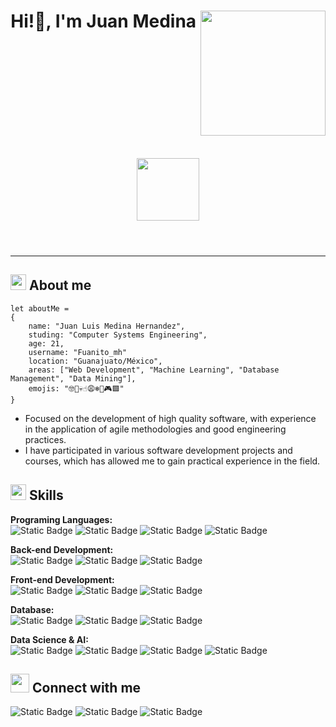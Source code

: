 <header style="text-align: center">
    <h1>Hi!👋, I'm Juan Medina <img style="vertical-align: top" align="center" src="https://media4.giphy.com/media/MYI6NK4JOGpOzOriEg/giphy.gif?cid=ecf05e47c46ushdt1vl47mya8b53saie0mbnuqpaaa3o0m41&ep=v1_gifs_related&rid=giphy.gif&ct=g" width="200px"></h1>
    <br> <img  src="https://gifdb.com/images/high/purple-cat-typing-at-work-n2ihfrdznlm2m5fc.gif" height="100px">
</header>

---
## <img src="https://media1.giphy.com/media/v1.Y2lkPTc5MGI3NjExMm02NGlsa3p3bGd1OHE3NG5kb211YTRoN2xmZjI0eW1peXZ2N2xnaiZlcD12MV9pbnRlcm5hbF9naWZfYnlfaWQmY3Q9cw/cF1tdSIMqrHDzAtQWD/giphy.gif" width="25px"> About me
 
~~~
let aboutMe = 
{
    name: "Juan Luis Medina Hernandez",
    studing: "Computer Systems Engineering",
    age: 21,
    username: "Fuanito_mh"
    location: "Guanajuato/México",
    areas: ["Web Development", "Machine Learning", "Database Management", "Data Mining"],
    emojis: "🤓🫡💀☝️😩❄️🏀🎮🟩"
}
~~~
- Focused on the development of high quality software, with experience in the application of agile methodologies and good engineering practices.
- I have participated in various software development projects and courses, which has allowed me to gain practical experience in the field.

## <img src = "https://media2.giphy.com/media/QssGEmpkyEOhBCb7e1/giphy.gif?cid=ecf05e47a0n3gi1bfqntqmob8g9aid1oyj2wr3ds3mg700bl&rid=giphy.gif" width = 25px> Skills 

**Programing Languages:** <br>
![Static Badge](https://img.shields.io/badge/JavaScript-yellow?style=for-the-badge&logo=JavaScript&logoColor=white)
![Static Badge](https://img.shields.io/badge/Python-%233776AB?style=for-the-badge&logo=Python&logoColor=white)
![Static Badge](https://img.shields.io/badge/C%2B%2B-%2300599C?style=for-the-badge&logo=C%2B%2B&logoColor=white)
![Static Badge](https://img.shields.io/badge/php-%23777BB4?style=for-the-badge&logo=php&logoColor=white)

**Back-end Development:** <br>
![Static Badge](https://img.shields.io/badge/node.js-%23339933?style=for-the-badge&logo=node.js&logoColor=white)
![Static Badge](https://img.shields.io/badge/Express.js-%23000000?style=for-the-badge&logo=Express&logoColor=white)
![Static Badge](https://img.shields.io/badge/postman-%23FF6C37?style=for-the-badge&logo=postman&logoColor=white)

**Front-end Development:** <br>
![Static Badge](https://img.shields.io/badge/HTML5-%23E34F26?style=for-the-badge&logo=html5&logoColor=white)
![Static Badge](https://img.shields.io/badge/CSS-%231572B6?style=for-the-badge&logo=CSS3)
![Static Badge](https://img.shields.io/badge/bootstrap-%237952B3?style=for-the-badge&logo=bootstrap&logoColor=white)

**Database:** <br>
![Static Badge](https://img.shields.io/badge/MySQL-%234479A1?style=for-the-badge&logo=MySQL&logoColor=white)
![Static Badge](https://img.shields.io/badge/phpmyadmin-%236C78AF?style=for-the-badge&logo=phpmyadmin&logoColor=white)
![Static Badge](https://img.shields.io/badge/MongoDB-%2347A248?style=for-the-badge&logo=MongoDB&logoColor=white)

**Data Science & AI:** <br>
![Static Badge](https://img.shields.io/badge/pandas-%23150458?style=for-the-badge&logo=pandas&logoColor=white)
![Static Badge](https://img.shields.io/badge/numpy-%23013243?style=for-the-badge&logo=NumPy&logoColor=white)
![Static Badge](https://img.shields.io/badge/matplotlib-%233F4F75?style=for-the-badge&logo=plotly&logoColor=white)
![Static Badge](https://img.shields.io/badge/tensorflow-%23FF6F00?style=for-the-badge&logo=tensorflow&logoColor=white)

## <img width="30px" src="https://media3.giphy.com/media/v1.Y2lkPTc5MGI3NjExajcxZXh2bDZocjFkMDlueHR0M29yemV2YjY3NHdybXB2eGFpcmZjcyZlcD12MV9pbnRlcm5hbF9naWZfYnlfaWQmY3Q9cw/UHCgSiurb9s3MM1sZb/giphy.gif"> Connect with me 

 
<div>
<a style="text-decoration:none" href="https://www.linkedin.com/in/juan-medina-876559291/">  
    <img alt="Static Badge" src="https://img.shields.io/badge/linkedin-%230A66C2?style=for-the-badge&logo=linkedin">
</a>
    
<a style="text-decoration:none" href="https://github.com/FUANITO2029">
    <img alt="Static Badge" src="https://img.shields.io/badge/github-%23181717?style=for-the-badge&logo=github">
</a>

<a style="text-decoration:none" href="mailto:mh.juanluis23@gmail.com">
    <img alt="Static Badge" src="https://img.shields.io/badge/gmail-%23EA4335?style=for-the-badge&logo=gmail&logoColor=white">
</a>

</div>


